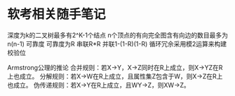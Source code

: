 # 软考相关随手笔记

深度为k的二叉树最多有2^K-1个结点
n个顶点的有向完全图含有向边的数目最多为n(n-1)
可靠度 可靠度为R 串联R*R 并联1-(1-R)(1-R)
循环冗佘采用模2运算来构建校验位

Armstrong公理的推论
合并规则：若X→Y，X→Z同时在R上成立，则X→YZ在R上也成立。
分解规则：若X→W在R上成立，且属性集Z包含于W，则X→Z在R上也成立。
伪传递规则：若X→Y在R上成立，且WY→Z，则XW→Z。